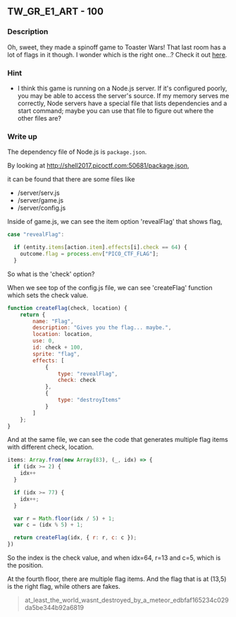 ## TW_GR_E1_ART - 100

### Description

Oh, sweet, they made a spinoff game to Toaster Wars! That last room has a lot of flags in it though. I wonder which is the right one...? Check it out [here](http://shell2017.picoctf.com:50681/).

### Hint

  - I think this game is running on a Node.js server. If it's configured poorly, you may be able to access the server's source. If my memory serves me correctly, Node servers have a special file that lists dependencies and a start command; maybe you can use that file to figure out where the other files are?

### Write up

The dependency file of Node.js is `package.json`.

By looking at http://shell2017.picoctf.com:50681/package.json,

it can be found that there are some files like
- /server/serv.js
- /server/game.js
- /server/config.js

Inside of game.js, we can see the item option 'revealFlag' that shows flag,

```js
case "revealFlag":

  if (entity.items[action.item].effects[i].check == 64) {
    outcome.flag = process.env["PICO_CTF_FLAG"];
  }
```

So what is the 'check' option?

When we see top of the config.js file, we can see 'createFlag' function which sets the check value.

```js
function createFlag(check, location) {
	return {
		name: "Flag",
		description: "Gives you the flag... maybe.",
		location: location,
		use: 0,
		id: check + 100,
		sprite: "flag",
		effects: [
			{
				type: "revealFlag",
				check: check
			},
			{
				type: "destroyItems"
			}
		]
	};
}
```

And at the same file, we can see the code that generates multiple flag items with different check, location.

```js
items: Array.from(new Array(83), (_, idx) => {
  if (idx >= 2) {
    idx++
  }

  if (idx >= 77) {
    idx++;
  }

  var r = Math.floor(idx / 5) + 1;
  var c = (idx % 5) + 1;

  return createFlag(idx, { r: r, c: c });
})
```

So the index is the check value, and when idx=64, r=13 and c=5, which is the position.

At the fourth floor, there are multiple flag items. And the flag that is at (13,5) is the right flag, while others are fakes.

> at_least_the_world_wasnt_destroyed_by_a_meteor_edbfaf165234c029da5be344b92a6819
